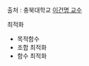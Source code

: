 출처 : 충북대학교 [이건명 교수](http://www.kocw.net/home/cview.do?lid=79a36e94d86a2ddc)


최적화 
- 목적함수
- 조합 최적화
- 함수 최적화 